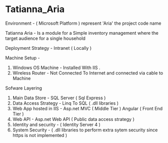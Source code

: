 # Tatianna_Aria

Environment - ( Microsoft Platform ) represent 'Aria' the project code name

Tatianna Aria - Is a module for a Simple inventory management where the target audience for a single household

Deployment Strategy - Intranet ( Locally ) 

Machine Setup -

1. Windows OS Machine - Installed With IIS . 
2. Wireless Router - Not Connected To Internet and connected via cable to Machine

Sofware Layering 

1. Main Data Store - SQL Server ( Sql Express )
2. Data Access Strategy - Linq To SQL ( .dll libraries )
3. Web App hosted in IIS - Asp.net MVC ( Middle Tier ) Angular ( Front End Tier )
4. Web API - Asp.net Web API ( Public data access strategy )
5. Identity and security - ( Identity Server 4 )
6. System Security - ( .dll libraries to perform extra sytem security since https is not implemented )




